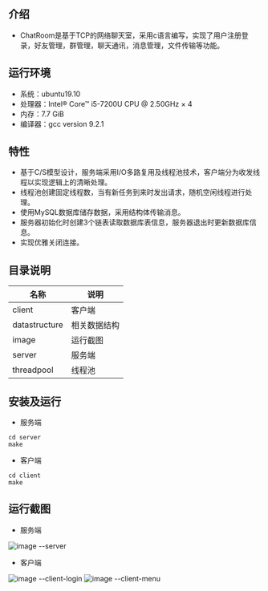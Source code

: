 ## 介绍
- ChatRoom是基于TCP的网络聊天室，采用c语言编写，实现了用户注册登录，好友管理，群管理，聊天通讯，消息管理，文件传输等功能。
## 运行环境
- 系统：ubuntu19.10
-  处理器：Intel® Core™ i5-7200U CPU @ 2.50GHz × 4
-  内存：7.7 GiB
-  编译器：gcc version 9.2.1
## 特性
- 基于C/S模型设计，服务端采用I/O多路复用及线程池技术，客户端分为收发线程以实现逻辑上的清晰处理。
- 线程池创建固定线程数，当有新任务到来时发出请求，随机空闲线程进行处理。
- 使用MySQL数据库储存数据，采用结构体传输消息。
- 服务器初始化时创建3个链表读取数据库表信息，服务器退出时更新数据库信息。
- 实现优雅关闭连接。
## 目录说明
| 名称 | 说明 |
|--|--|
| client | 客户端 |
| datastructure | 相关数据结构 |
| image | 运行截图 |
| server | 服务端 |
| threadpool | 线程池 |
## 安装及运行
- 服务端
```
cd server
make
```
- 客户端
```
cd client
make
```
## 运行截图
- 服务端

![image --server](https://raw.githubusercontent.com/yyyupeng/chatroom/master/image/server.png)
- 客户端

![image --client-login](https://raw.githubusercontent.com/yyyupeng/chatroom/master/image/login.png)
![image --client-menu](https://raw.githubusercontent.com/yyyupeng/chatroom/master/image/menu.png)
